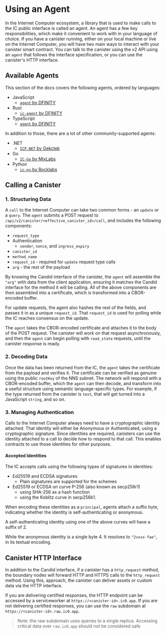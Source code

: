 # Using an Agent

In the Internet Computer ecosystem, a library that is used to make calls to the IC public interface is called an agent.
An agent has a few key responsibilities, which make it convenient to work with in your language of choice. 
If you have a canister running, either on your local machine or live on the Internet Computer, you will have two main ways to interact with your canister smart contract.
You can talk to the canister using the v2 API using an `agent` that follows the interface specification, or you can use the canister's HTTP interface.

## Available Agents

This section of the docs covers the following agents, ordered by languages:
- JavaScript
  - [`agent` by DFINITY](./agent-dfinity.md)
- Rust
  - [`ic-agent` by DFINITY](./ic-agent-dfinity.md)
- TypeScript
  - [`agent` by DFINITY](./agent-dfinity.md)

In addition to those, there are a lot of other community-supported agents:
- .NET
  - [`ICP.NET` by Gekctek](https://github.com/Gekctek/ICP.NET)
- Go
  - [`IC-Go` by MixLabs](https://github.com/mix-labs/IC-Go)
- Python
  - [`ic-py` by Rocklabs](https://github.com/rocklabs-io/ic-py)

## Calling a Canister

### 1. Structuring Data

A `call` to the Internet Computer can take two common forms - an `update` or a `query`. The `agent` submits a POST request to `/api/v2/canister/<effective_canister_id>/call`, and includes the following components: 
* `request_type`
* Authentication
    * `sender`, `nonce`, and `ingress_expiry`
* `canister_id`
* `method_name`
* `request_id` - required for `update` request type calls
* `arg` - the rest of the payload

By knowing the Candid interface of the canister, the `agent` will assemble the `"arg"` with data from the client application, ensuring it matches the Candid interface for the method it will be calling. All of the above components are then assembled into a certificate, which is transformed into a CBOR-encoded buffer.

For update requests, the agent also hashes the rest of the fields, and passes it in as a unique `request_id`. That `request_id` is used for polling while the IC reaches consensus on the update.

The `agent` takes the CBOR-encoded certificate and attaches it to the body of the POST request. The canister will work on that request asynchronously, and then the `agent` can begin polling with `read_state` requests, until the canister response is ready.

### 2. Decoding Data

Once the data has been returned from the IC, the `agent` takes the certificate from the payload and verifies it. The certificate can be verified as genuine using the public `rootKey` of the NNS subnet. The network will respond with a CBOR-encoded buffer, which the `agent` can then decode, and transform into a useful structure using semantic language-specific types. For example, if the type returned from the canister is `text`, that will get turned into a JavaScript `string`, and so on.

### 3. Managing Authentication

Calls to the Internet Computer always need to have a cryptographic identity attached. That identity will either be Anonymous or Authenticated, using a cryptographic signature. Since identities are required, canisters can use the identity attached to a call to decide how to respond to that call. This enables contracts to use those identities for other purposes. 

#### Accepted Identities

The IC accepts calls using the following types of signatures in identities:

* Ed25519 and ECDSA signatures
  * Plain signatures are supported for the schemes
* Ed25519 or ECDSA on curve P-256 (also known as secp256r1)
  * using SHA-256 as a hash function
  * using the Koblitz curve in secp256k1.

When encoding these identities as a `principal`, agents attach a suffix byte, indicating whether the identity is self-authenticating or anonymous. 

A self-authenticating identity using one of the above curves will have a suffix of 2.

While the anonymous identity is a single byte 4. It resolves to `"2vxsx-fae"`, in its textual encoding.


## Canister HTTP Interface

In addition to the Candid interface, if a canister has a `http_request` method, the boundary nodes will forward HTTP and HTTPS calls to the `http_request` method. Using this, approach, the canister can deliver assets or custom data via the HTTP interface.

If you are delivering certified responses, the HTTP endpoint can be accessed by a serviceworker at `https://<canister-id>.ic0.app`. If you are not delivering certified responses, you can use the `raw` subdomain at `https://<canister-id>.raw.ic0.app`. 

> Note: the raw subdomain uses queries to a single replica. Accessing critical data over `raw.ic0.app` should not be considered safe
